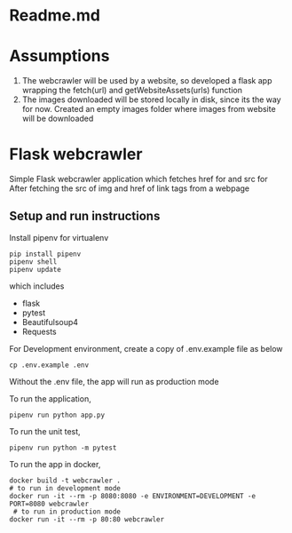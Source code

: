 # Readme.md
# Assumptions
1. The webcrawler will be used by a website, so developed a flask app wrapping the fetch(url) and getWebsiteAssets(urls) function
2. The images downloaded will be stored locally in disk, since its the way for now. Created an empty images folder where images from website will be downloaded 

# Flask webcrawler
Simple Flask webcrawler application which fetches href for <a> and src for <img>
After fetching the src of img and href of link tags from a webpage  

## Setup and run instructions
Install pipenv for virtualenv

    pip install pipenv
    pipenv shell
    pipenv update

which includes
* flask
* pytest
* Beautifulsoup4
* Requests

For Development environment, create a copy of .env.example file as below

    cp .env.example .env

Without the .env file, the app will run as production mode

To run the application,

    pipenv run python app.py

To run the unit test,

    pipenv run python -m pytest

To run the app in docker,


    docker build -t webcrawler .
    # to run in development mode
    docker run -it --rm -p 8080:8080 -e ENVIRONMENT=DEVELOPMENT -e PORT=8080 webcrawler
     # to run in production mode
    docker run -it --rm -p 80:80 webcrawler
